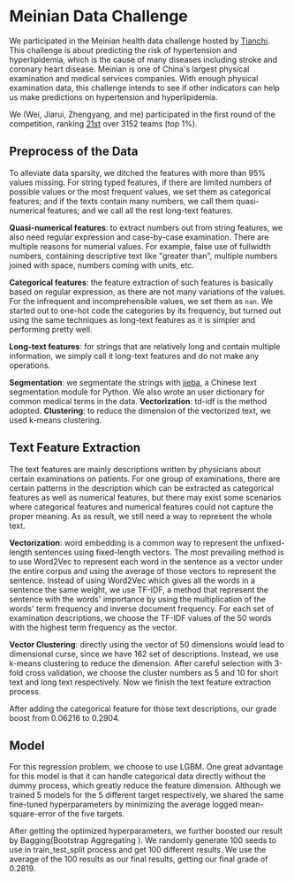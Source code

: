 # Meinian Data Challenge

We participated in the Meinian health data challenge hosted by [Tianchi](https://tianchi.aliyun.com/competition/introduction.htm?raceId=231654). This challenge is about predicting the risk of hypertension and hyperlipidemia, which is the cause of many diseases including stroke and coronary heart disease. Meinian is one of China's largest physical examination and medical services companies. With enough physical examination data, this challenge intends to see if other indicators can help us make predictions on hypertension and hyperlipidemia. 

We (Wei, Jiarui, Zhengyang, and me) participated in the first round of the competition, ranking [21st](https://tianchi.aliyun.com/competition/rankingList.htm?spm=5176.11165320.0.0.3e4a2df51As3pH&season=0&raceId=231654&pageIndex=2) over 3152 teams (top 1%). 

## Preprocess of the Data

To alleviate data sparsity, we ditched the features with more than 95% values missing. For string typed features, if there are limited numbers of possible values or the most frequent values, we set them as categorical features; and if the texts contain many numbers, we call them quasi-numerical features; and we call all the rest long-text features. 

**Quasi-numerical features**: to extract numbers out from string features, we also need regular expression and case-by-case examination. There are multiple reasons for numerial values. For example, false use of fullwidth numbers, containing descriptive text like "greater than", multiple numbers joined with space, numbers coming with units, etc. 

**Categorical features**: the feature extraction of such features is basically based on regular expression, as there are not many variations of the values. For the infrequent and incomprehensible values, we set them as `nan`. We started out to one-hot code the categories by its frequency, but turned out using the same techniques as long-text features as it is simpler and performing pretty well. 

**Long-text features**: for strings that are relatively long and contain multiple information, we simply call it long-text features and do not make any operations. 

**Segmentation**: we segmentate the strings with [jieba](https://github.com/fxsjy/jieba), a Chinese text segmentation module for Python. We also wrote an user dictionary for common medical terms in the data. **Vectorization**: td-idf is the method adopted. **Clustering**: to reduce the dimension of the vectorized text, we used  k-means clustering. 

##  Text Feature Extraction

The text features are mainly descriptions written by physicians about certain examinations on patients. For one group of examinations, there are certain patterns in the description which can be extracted as categorical features as well as numerical features, but there may exist some scenarios where categorical features and numerical features could not capture the proper meaning. As as result, we still need a way to represent the whole text.

**Vectorization**: word embedding is a common way to represent the unfixed-length sentences using fixed-length vectors. The most prevailing method is to use Word2Vec to represent each word in the sentence as a vector under the entire corpus and using the average of those vectors to represent the sentence. Instead of using Word2Vec which gives all the words in a sentence the same weight, we use TF-IDF, a method that represent the sentence with the words' importance by using the multiplication of the words' term frequency and inverse document frequency. For each set of examination descriptions, we choose the TF-IDF values of the 50 words with the highest term frequency as the vector.

**Vector Clustering**:  directly using the vector of 50 dimensions would lead to dimensional curse, since we have 162 set of descriptions. Instead, we use k-means clustering to reduce the dimension. After careful selection with 3-fold cross validation, we choose the cluster numbers as 5 and 10 for short text and long text respectively. Now we finish the text feature extraction process.

After adding the categorical feature for those text descriptions, our grade boost from 0.06216 to 0.2904.



## Model

For this regression problem, we choose to use LGBM. One great advantage for this model is that it can handle categorical data directly without the dummy process, which greatly reduce the feature dimension. Although we trained 5 models for the 5 different target respectively, we shared the same fine-tuned hyperparameters by minimizing the average logged mean-square-error of the five targets.

After getting the optimized hyperparameters, we further boosted our result by Bagging(Bootstrap Aggregating ). We randomly generate 100 seeds to use in train_test_split process and get 100 different results. We use  the average of the 100 results as our final results, getting our final grade of 0.2819.

